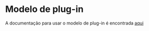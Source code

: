 # Modelo de plug-in

A documentação para usar o modelo de plug-in é encontrada [aqui](https://doc.jeedom.com/pt_PT/dev/plugin_template)
